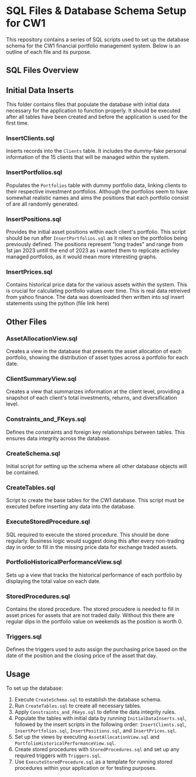 # SQL Files & Database Schema Setup for CW1

This repository contains a series of SQL scripts used to set up the database schema for the CW1 financial portfolio management system. Below is an outline of each file and its purpose.

## SQL Files Overview

## Initial Data Inserts
This folder contains files that populate the database with initial data necessary for the application to function properly. It should be executed after all tables have been created and before the application is used for the first time.

### InsertClients.sql
Inserts records into the `Clients` table. It includes the dummy-fake personal information of the 15 clients that will be managed within the system.

### InsertPortfolios.sql
Populates the `Portfolios` table with dummy portfolio data, linking clients to their respective investment portfolios. Although the portfolios seem to have somewhat realistic names and aims the positions that each portfolio consist of are all randomly generated. 

### InsertPositions.sql
Provides the initial asset positions within each client's portfolio. This script should be run after `InsertPortfolios.sql` as it relies on the portfolios being previously defined. The positions represent "long trades" and range from 1st jan 2023 untill the end of 2023 as i wanted them to replicate activley managed portfolios, as it would mean more interesting graphs. 

### InsertPrices.sql
Contains historical price data for the various assets within the system. This is crucial for calculating portfolio values over time. This is real data retreived from yahoo finance. The data was downloaded then written into sql insert statements using the python (file link here)

## Other Files

### AssetAllocationView.sql
Creates a view in the database that presents the asset allocation of each portfolio, showing the distribution of asset types across a portfolio for each date.

### ClientSummaryView.sql
Creates a view that summarizes information at the client level, providing a snapshot of each client's total investments, returns, and diversification level.

### Constraints_and_FKeys.sql
Defines the constraints and foreign key relationships between tables. This ensures data integrity across the database.

### CreateSchema.sql
Initial script for setting up the schema where all other database objects will be contained.

### CreateTables.sql
Script to create the base tables for the CW1 database. This script must be executed before inserting any data into the database.

### ExecuteStoredProcedure.sql
SQL required to execute the stored procedure. This should be done regularly. Business logic would suggest doing this after every non-trading day in order to fill in the missing price data for exchange traded assets. 

### PortfolioHistoricalPerformanceView.sql
Sets up a view that tracks the historical performance of each portfolio by displaying the total value on each date.

### StoredProcedures.sql
Contains the stored procedure. The stored procudere is needed to fill in asset prices for assets that are not traded daily. Without this there are regular dips in the portfolio value on weekends as the position is worth 0. 

### Triggers.sql
Defines the triggers used to auto assign the purchasing price based on the date of the position and the closing price of the asset that day.

## Usage

To set up the database:

1. Execute `CreateSchema.sql` to establish the database schema.
2. Run `CreateTables.sql` to create all necessary tables.
3. Apply `Constraints_and_FKeys.sql` to define the data integrity rules.
4. Populate the tables with initial data by running `InitialDataInserts.sql`, followed by the insert scripts in the following order: `InsertClients.sql`, `InsertPortfolios.sql`, `InsertPositions.sql`, and `InsertPrices.sql`.
5. Set up the views by executing `AssetAllocationView.sql` and `PortfolioHistoricalPerformanceView.sql`.
6. Create stored procedures with `StoredProcedures.sql` and set up any required triggers with `Triggers.sql`.
7. Use `ExecuteStoredProcedure.sql` as a template for running stored procedures within your application or for testing purposes.
